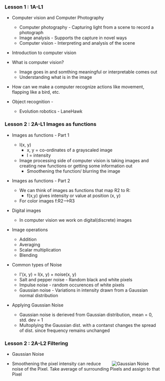 <h3>Lesson 1 : 1A-L1</h3>

* Computer vision and Computer Photography
    * Computer photography - Capturing light from a scene to record a photograph
    * Image analysis - Supports the capture in novel ways
    * Computer vision - Interpreting and analysis of the scene
    
* Introduction to computer vision

* What is computer vision?
    * Image goes in and somthing meaningful or interpretable comes out
    * Understanding what is in the image
    
 * How can we make a computer recognize actions like movement, flapping like a bird, etc.
 
 * Object recognition - 
    * Evolution robotics - LaneHawk

<h3>Lesson 2 : 2A-L1 Images as functions</h3>

* Images as functions - Part 1
   * I(x, y)
      * x, y = co-ordinates of a grayscaled image
      * I = intensity
   * Image processing side of computer vision is taking images and creating new functions or getting some information out
      * Smoothening the function/ blurring the image

* Images as functions - Part 2
   * We can think of images as functions that map R2 to R:
      * f(x,y) gives intensity or value at position (x, y)
   * For color images f:R2-->R3
   
* Digital images
   * In computer vision we work on digital(discrete) images

* Image operations
   * Addition
   * Averaging
   * Scalar multiplication
   * Blending
   
* Common types of Noise
   * I'(x, y) = I(x, y) + noise(x, y)
   * Salt and pepper noise - Random black and white pixels
   * Impulse noise - random occurences of white pixels
   * Gaussian noise - Variations in intensity drawn from a Gaussian normal distribution

* Applying Gaussian Noise
   * Gaussian noise is derieved from Gaussian distribution, mean = 0, std. dev = 1
   * Multoplying the Gaussian dist. with a contanst changes the spread of dist. since frequency remains unchanged

<h3>Lesson 2 : 2A-L2 Filtering</h3>

* Gaussian Noise

<img src = "http://www.gergltd.com/cse486/project2/GaussianNoise.jpg"
     alt = "Gaussian Noise"
     style = "float: right; margin-right: 40px;"
     />
     
     
   * Smoothening the pixel intensity can reduce noise of the Pixel. Take average of surrounding Pixels and assign to that Pixel

